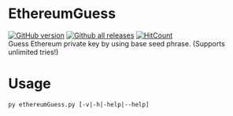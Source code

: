 # EthereumGuess
[![GitHub version](https://badge.fury.io/gh/HanzHaxors%2FDisposableEmailCLI.svg)](https://github.com/HanzHaxors/DisposableEmailCLI) [![Github all releases](https://img.shields.io/github/downloads/HanzHaxors/DisposableEmailCLI/total.svg)](https://GitHub.com/HanzHaxors/DisposableEmailCLI/releases/)
[![HitCount](http://hits.dwyl.com/HanzHaxors/EthereumGuess.svg)](#)<br/>
Guess Ethereum private key by using base seed phrase. (Supports unlimited tries!)

# Usage
`py ethereumGuess.py [-v|-h|-help|--help]`
